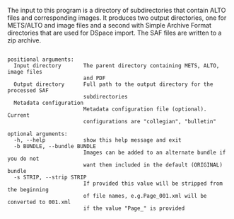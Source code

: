 The input to this program is a directory of subdirectories that contain ALTO files 
and corresponding images. It produces two output directories, one for METS/ALTO and 
image files and a second with Simple Archive Format directories that are used for 
DSpace import. The SAF files are written to a zip archive.

```Convert METS/ALTO data to Simple Archive Format for DSpace import.

positional arguments:
  Input directory       The parent directory containing METS, ALTO, image files 
                        and PDF
  Output directory      Full path to the output directory for the processed SAF 
                        subdirectories
  Metadata configuration
                        Metadata configuration file (optional). Current 
                        configurations are "collegian", "bulletin"

optional arguments:
  -h, --help            show this help message and exit
  -b BUNDLE, --bundle BUNDLE
                        Images can be added to an alternate bundle if you do not 
                        want them included in the default (ORIGINAL) bundle
  -s STRIP, --strip STRIP
                        If provided this value will be stripped from the beginning 
                        of file names, e.g.Page_001.xml will be converted to 001.xml 
                        if the value "Page_" is provided
```
